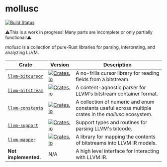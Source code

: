 mollusc
=======

[![Build Status](https://img.shields.io/github/workflow/status/woodruffw/mollusc/CI/main)](https://github.com/woodruffw/mollusc/actions?query=workflow%3ACI)

⚠️This is a work in progress! Many parts are incomplete or only partially functional!⚠️

*mollusc* is a collection of pure-Rust libraries for parsing, interpreting, and analyzing LLVM.

| Crate   | Version | Description |
| ------- | ------- | ----------- |
| [`llvm-bitcursor`](./llvm-bitcursor) | [![Crates.io](https://img.shields.io/crates/v/llvm-bitcursor)](https://crates.io/crates/llvm-bitcursor) | A no-frills cursor library for reading fields from a bitstream. |
| [`llvm-bitstream`](./llvm-bitstream) | [![Crates.io](https://img.shields.io/crates/v/llvm-bitstream)](https://crates.io/crates/llvm-bitstream) | A content-agnostic parser for LLVM's bitstream container format. |
| [`llvm-constants`](./llvm-constants) | [![Crates.io](https://img.shields.io/crates/v/llvm-constants)](https://crates.io/crates/llvm-constants) | A collection of numeric and enum constants useful across multiple crates in the *mollusc* ecosystem. |
| [`llvm-support`](./llvm-support) | [![Crates.io](https://img.shields.io/crates/v/llvm-support)](https://crates.io/crates/llvm-support) | Support types and routines for parsing LLVM's bitcode. |
| [`llvm-mapper`](./llvm-mapper) | [![Crates.io](https://img.shields.io/crates/v/llvm-mapper)](https://crates.io/crates/llvm-mapper) | A library for mapping the contents of bitstreams into LLVM IR models. |
| **Not implemented.** | N/A | A high level interface for interacting with LLVM IR. |
